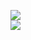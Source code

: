 [![](https://img.shields.io/badge/Made%20With-Github%20Spray-lightgrey.svg?style=for-the-badge&logo=github)](https://github.com/Annihil/github-spray#19239)  
[![](https://i.imgur.com/2DrTn0Z.gif)](https://github.com/Annihil/github-spray)